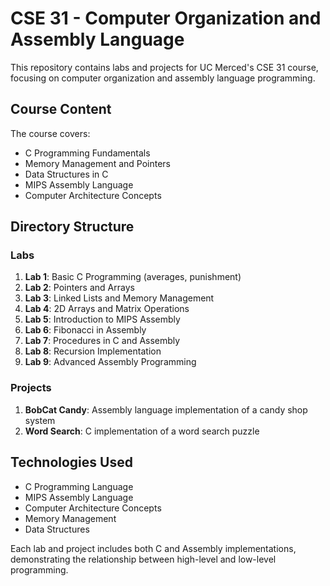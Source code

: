 # CSE 31 - Computer Organization and Assembly Language

This repository contains labs and projects for UC Merced's CSE 31 course, focusing on computer organization and assembly language programming.

## Course Content

The course covers:
- C Programming Fundamentals
- Memory Management and Pointers
- Data Structures in C
- MIPS Assembly Language
- Computer Architecture Concepts

## Directory Structure

### Labs
1. **Lab 1**: Basic C Programming (averages, punishment)
2. **Lab 2**: Pointers and Arrays
3. **Lab 3**: Linked Lists and Memory Management
4. **Lab 4**: 2D Arrays and Matrix Operations
5. **Lab 5**: Introduction to MIPS Assembly
6. **Lab 6**: Fibonacci in Assembly
7. **Lab 7**: Procedures in C and Assembly
8. **Lab 8**: Recursion Implementation
9. **Lab 9**: Advanced Assembly Programming

### Projects
1. **BobCat Candy**: Assembly language implementation of a candy shop system
2. **Word Search**: C implementation of a word search puzzle

## Technologies Used
- C Programming Language
- MIPS Assembly Language
- Computer Architecture Concepts
- Memory Management
- Data Structures

Each lab and project includes both C and Assembly implementations, demonstrating the relationship between high-level and low-level programming.
